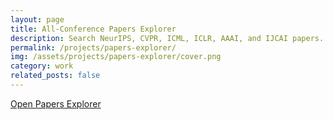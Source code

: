 ```yaml
---
layout: page
title: All-Conference Papers Explorer
description: Search NeurIPS, CVPR, ICML, ICLR, AAAI, and IJCAI papers.
permalink: /projects/papers-explorer/
img: /assets/projects/papers-explorer/cover.png
category: work
related_posts: false
---
```


<a class="btn btn-sm btn-primary" href="/assets/projects/papers-explorer/index.html? data=/assets/projects/papers-explorer/iclr_2025_papers.json" target="_blank" rel="noopener">
  Open Papers Explorer
</a>
